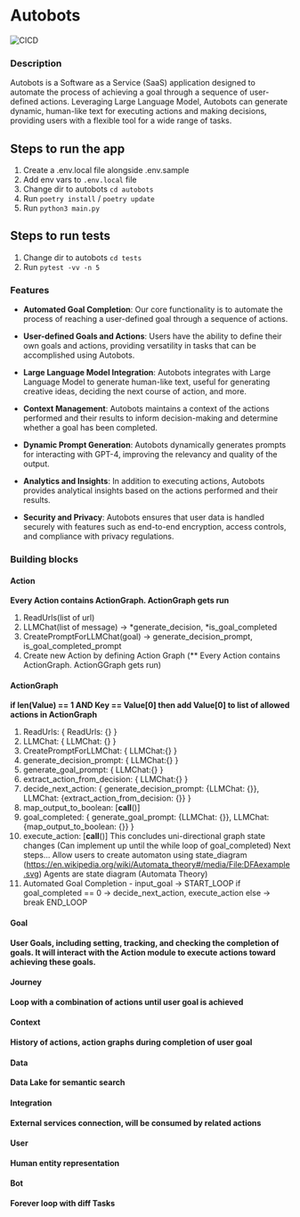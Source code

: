 # Autobots
![CICD](https://github.com/jetoslabs/autobots/actions/workflows/CICD.yaml/badge.svg?branch=main)

### Description

Autobots is a Software as a Service (SaaS) application designed to automate the process of achieving a goal through a sequence of user-defined actions. Leveraging Large Language Model, Autobots can generate dynamic, human-like text for executing actions and making decisions, providing users with a flexible tool for a wide range of tasks.

## Steps to run the app
1. Create a .env.local file alongside .env.sample
2. Add env vars to `.env.local` file
3. Change dir to autobots `cd autobots`
4. Run `poetry install` / `poetry update`
5. Run `python3 main.py`

## Steps to run tests
1. Change dir to autobots `cd tests`
2. Run `pytest -vv -n 5`

### Features

* **Automated Goal Completion**: Our core functionality is to automate the process of reaching a user-defined goal through a sequence of actions.

* **User-defined Goals and Actions**: Users have the ability to define their own goals and actions, providing versatility in tasks that can be accomplished using Autobots.

* **Large Language Model Integration**: Autobots integrates with Large Language Model to generate human-like text, useful for generating creative ideas, deciding the next course of action, and more.

* **Context Management**: Autobots maintains a context of the actions performed and their results to inform decision-making and determine whether a goal has been completed.

* **Dynamic Prompt Generation**: Autobots dynamically generates prompts for interacting with GPT-4, improving the relevancy and quality of the output.

* **Analytics and Insights**: In addition to executing actions, Autobots provides analytical insights based on the actions performed and their results.

* **Security and Privacy**: Autobots ensures that user data is handled securely with features such as end-to-end encryption, access controls, and compliance with privacy regulations.

### Building blocks

#### Action
**Every Action contains ActionGraph. ActionGraph gets run**
1. ReadUrls(list of url)
2. LLMChat(list of message) -> *generate_decision, *is_goal_completed
3. CreatePromptForLLMChat(goal) -> generate_decision_prompt, is_goal_completed_prompt
4. Create new Action by defining Action Graph (** Every Action contains ActionGraph. ActionGGraph gets run)

#### ActionGraph
**if len(Value) == 1 AND Key == Value[0] then add Value[0] to list of allowed actions in ActionGraph**
1. ReadUrls: { ReadUrls: {} }
2. LLMChat: { LLMChat: {} }
3. CreatePromptForLLMChat: { LLMChat:{} }
4. generate_decision_prompt: { LLMChat:{} }
5. generate_goal_prompt: { LLMChat:{} }
6. extract_action_from_decision: { LLMChat:{} }
7. decide_next_action: { generate_decision_prompt: {LLMChat: {}}, LLMChat: {extract_action_from_decision: {}} }
8. map_output_to_boolean: [__call__()]
9. goal_completed: { generate_goal_prompt: {LLMChat: {}}, LLMChat: {map_output_to_boolean: {}} }
10. execute_action: [__call__()]
This concludes uni-directional graph state changes (Can implement up until the while loop of goal_completed)
Next steps... Allow users to create automaton using state_diagram (https://en.wikipedia.org/wiki/Automata_theory#/media/File:DFAexample.svg)
Agents are state diagram (Automata Theory)
11. Automated Goal Completion - input_goal -> START_LOOP if goal_completed == 0 -> decide_next_action, execute_action else -> break END_LOOP

#### Goal
**User Goals, including setting, tracking, and checking the completion of goals. It will interact with the Action module to execute actions toward achieving these goals.**

#### Journey
**Loop with a combination of actions until user goal is achieved**

#### Context
**History of actions, action graphs during completion of user goal**

#### Data
**Data Lake for semantic search**

#### Integration
**External services connection, will be consumed by related actions**

#### User
**Human entity representation**

#### Bot
**Forever loop with diff Tasks**

